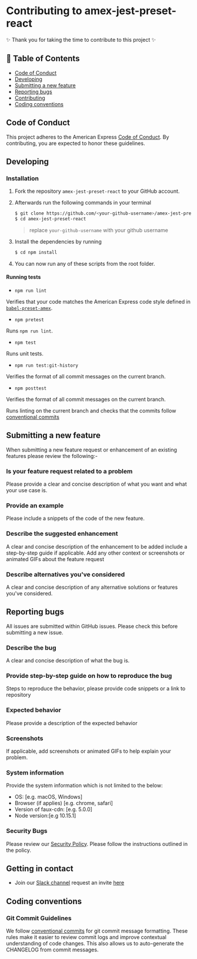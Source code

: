 # Contributing to amex-jest-preset-react

✨ Thank you for taking the time to contribute to this project ✨

## 📖 Table of Contents

* [Code of Conduct](#code-of-conduct)
* [Developing](#developing)
* [Submitting a new feature](#submitting-a-new-feature)
* [Reporting bugs](#reporting-bugs)
* [Contributing](#getting-in-contact)
* [Coding conventions](#coding-conventions)

## Code of Conduct

This project adheres to the American Express [Code of Conduct](./CODE_OF_CONDUCT.md). By contributing, you are expected to honor these guidelines.

## Developing

### Installation

1. Fork the repository `amex-jest-preset-react` to your GitHub account.
2. Afterwards run the following commands in your terminal

    ```bash
    $ git clone https://github.com/<your-github-username>/amex-jest-preset-react
    $ cd amex-jest-preset-react
    ```

   > replace `your-github-username` with your github username

3. Install the dependencies by running

    ```bash
    $ cd npm install
    ```

4. You can now run any of these scripts from the root folder.

#### Running tests

- `npm run lint`

Verifies that your code matches the American Express code style defined in
[`babel-preset-amex`](https://github.com/americanexpress/babel-preset-amex).

- `npm pretest`

Runs `npm run lint`.

- `npm test`

Runs unit tests.

- `npm run test:git-history`

Verifies the format of all commit messages on the current branch.

- `npm posttest`

Verifies the format of all commit messages on the current branch.

Runs linting on the current branch and checks that the commits follow [conventional commits](https://www.conventionalcommits.org/)

## Submitting a new feature

When submitting a new feature request or enhancement of an existing features please review the following:-

### Is your feature request related to a problem

Please provide a clear and concise description of what you want and what your use case is.

### Provide an example

Please include a snippets of the code of the new feature.

### Describe the suggested enhancement

A clear and concise description of the enhancement to be added include a step-by-step guide if applicable.
Add any other context or screenshots or animated GIFs about the feature request

### Describe alternatives you've considered

A clear and concise description of any alternative solutions or features you've considered.

## Reporting bugs

All issues are submitted within GitHub issues. Please check this before submitting a new issue.

### Describe the bug

A clear and concise description of what the bug is.

### Provide step-by-step guide on how to reproduce the bug

Steps to reproduce the behavior, please provide code snippets or a link to repository

### Expected behavior

Please provide a description of the expected behavior

### Screenshots

If applicable, add screenshots or animated GIFs to help explain your problem.

### System information

Provide the system information which is not limited to the below:

- OS: [e.g. macOS, Windows]
- Browser (if applies) [e.g. chrome, safari]
- Version of faux-cdn: [e.g. 5.0.0]
- Node version:[e.g 10.15.1]

### Security Bugs

Please review our [Security Policy](./SECURITY.md). Please follow the instructions outlined in the policy.

## Getting in contact

- Join our [Slack channel](http://one-amex.slack.com) request an invite [here](https://join.slack.com/t/one-amex/shared_invite/enQtOTA0MzEzODExODEwLTlmYzI1Y2U2ZDEwNWJjOTAxYTlmZTYzMjUyNzQyZTdmMWIwZGJmZDM2MDZmYzVjMDk5OWU4OGIwNjJjZWRhMjY)

## Coding conventions

### Git Commit Guidelines

We follow [conventional commits](https://www.conventionalcommits.org/) for git commit message formatting. These rules make it easier to review commit logs and improve contextual understanding of code changes. This also allows us to auto-generate the CHANGELOG from commit messages.